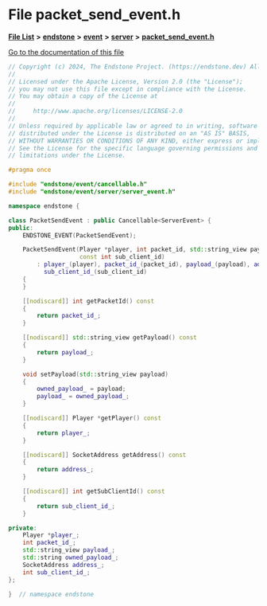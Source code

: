

# File packet\_send\_event.h

[**File List**](files.md) **>** [**endstone**](dir_6cf277b678674f97c7a2b6b3b2447b33.md) **>** [**event**](dir_f1d783c0ad83ee143d16e768ebca51c8.md) **>** [**server**](dir_77022909323d5ad872c4820a738a5429.md) **>** [**packet\_send\_event.h**](packet__send__event_8h.md)

[Go to the documentation of this file](packet__send__event_8h.md)


```C++
// Copyright (c) 2024, The Endstone Project. (https://endstone.dev) All Rights Reserved.
//
// Licensed under the Apache License, Version 2.0 (the "License");
// you may not use this file except in compliance with the License.
// You may obtain a copy of the License at
//
//     http://www.apache.org/licenses/LICENSE-2.0
//
// Unless required by applicable law or agreed to in writing, software
// distributed under the License is distributed on an "AS IS" BASIS,
// WITHOUT WARRANTIES OR CONDITIONS OF ANY KIND, either express or implied.
// See the License for the specific language governing permissions and
// limitations under the License.

#pragma once

#include "endstone/event/cancellable.h"
#include "endstone/event/server/server_event.h"

namespace endstone {

class PacketSendEvent : public Cancellable<ServerEvent> {
public:
    ENDSTONE_EVENT(PacketSendEvent);

    PacketSendEvent(Player *player, int packet_id, std::string_view payload, SocketAddress address,
                    const int sub_client_id)
        : player_(player), packet_id_(packet_id), payload_(payload), address_(std::move(address)),
          sub_client_id_(sub_client_id)
    {
    }

    [[nodiscard]] int getPacketId() const
    {
        return packet_id_;
    }

    [[nodiscard]] std::string_view getPayload() const
    {
        return payload_;
    }

    void setPayload(std::string_view payload)
    {
        owned_payload_ = payload;
        payload_ = owned_payload_;
    }

    [[nodiscard]] Player *getPlayer() const
    {
        return player_;
    }

    [[nodiscard]] SocketAddress getAddress() const
    {
        return address_;
    }

    [[nodiscard]] int getSubClientId() const
    {
        return sub_client_id_;
    }

private:
    Player *player_;
    int packet_id_;
    std::string_view payload_;
    std::string owned_payload_;
    SocketAddress address_;
    int sub_client_id_;
};

}  // namespace endstone
```



